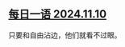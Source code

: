 <!--1731345660000-->
[每日一语 2024.11.10](https://chinadigitaltimes.net/chinese/712979.html)
------

<p>只要和自由沾边，他们就看不过眼。</p><p><img decoding="async" src="data:image/svg+xml,%3Csvg%20xmlns='http://www.w3.org/2000/svg'%20viewBox='0%200%200%200'%3E%3C/svg%3E" alt="" data-lazy-src="https://chinadigitaltimes.net/chinese/files/2024/11/1110.jpg"><noscript><img decoding="async" src="https://chinadigitaltimes.net/chinese/files/2024/11/1110.jpg" alt=""></noscript></p><div class="addtoany_share_save_container addtoany_content addtoany_content_bottom"><div class="a2a_kit a2a_kit_size_32 addtoany_list" data-a2a-url="https://chinadigitaltimes.net/chinese/712979.html" data-a2a-title="每日一语 2024.11.10"><a class="a2a_button_facebook" href="https://www.addtoany.com/add_to/facebook?linkurl=https%3A%2F%2Fchinadigitaltimes.net%2Fchinese%2F712979.html&amp;linkname=%E6%AF%8F%E6%97%A5%E4%B8%80%E8%AF%AD%202024.11.10" title="Facebook" rel="nofollow noopener" target="_blank"></a><a class="a2a_button_twitter" href="https://www.addtoany.com/add_to/twitter?linkurl=https%3A%2F%2Fchinadigitaltimes.net%2Fchinese%2F712979.html&amp;linkname=%E6%AF%8F%E6%97%A5%E4%B8%80%E8%AF%AD%202024.11.10" title="Twitter" rel="nofollow noopener" target="_blank"></a><a class="a2a_button_telegram" href="https://www.addtoany.com/add_to/telegram?linkurl=https%3A%2F%2Fchinadigitaltimes.net%2Fchinese%2F712979.html&amp;linkname=%E6%AF%8F%E6%97%A5%E4%B8%80%E8%AF%AD%202024.11.10" title="Telegram" rel="nofollow noopener" target="_blank"></a><a class="a2a_button_reddit" href="https://www.addtoany.com/add_to/reddit?linkurl=https%3A%2F%2Fchinadigitaltimes.net%2Fchinese%2F712979.html&amp;linkname=%E6%AF%8F%E6%97%A5%E4%B8%80%E8%AF%AD%202024.11.10" title="Reddit" rel="nofollow noopener" target="_blank"></a><a class="a2a_button_whatsapp" href="https://www.addtoany.com/add_to/whatsapp?linkurl=https%3A%2F%2Fchinadigitaltimes.net%2Fchinese%2F712979.html&amp;linkname=%E6%AF%8F%E6%97%A5%E4%B8%80%E8%AF%AD%202024.11.10" title="WhatsApp" rel="nofollow noopener" target="_blank"></a><a class="a2a_button_email" href="https://www.addtoany.com/add_to/email?linkurl=https%3A%2F%2Fchinadigitaltimes.net%2Fchinese%2F712979.html&amp;linkname=%E6%AF%8F%E6%97%A5%E4%B8%80%E8%AF%AD%202024.11.10" title="Email" rel="nofollow noopener" target="_blank"></a><a class="a2a_button_copy_link" href="https://www.addtoany.com/add_to/copy_link?linkurl=https%3A%2F%2Fchinadigitaltimes.net%2Fchinese%2F712979.html&amp;linkname=%E6%AF%8F%E6%97%A5%E4%B8%80%E8%AF%AD%202024.11.10" title="Copy Link" rel="nofollow noopener" target="_blank"></a><a class="a2a_dd addtoany_share_save addtoany_share" href="https://www.addtoany.com/share"></a></div></div>
